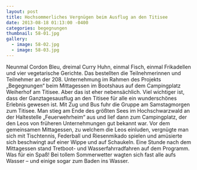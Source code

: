 ```yaml
---
layout: post
title: Hochsommerliches Vergnügen beim Ausflug an den Titisee
date: 2013-08-18 01:13:00 -0400
categories: begegnungen
thumbnail: 58-01.jpg
gallery:
  - image: 58-02.jpg
  - image: 58-03.jpg
---
```

Neunmal Cordon Bleu, dreimal Curry Huhn, einmal Fisch, einmal Frikadellen und vier vegetarische Gerichte. Das bestellten die Teilnehmerinnen und Teilnehmer an der 208. Unternehmung im Rahmen des Projekts „Begegnungen“ beim Mittagessen im Bootshaus auf dem Campingplatz Weiherhof am Titisee. Aber das ist eher nebensächlich. Viel wichtiger ist, dass der Ganztagesausflug an den Titisee für alle ein wunderschönes Erlebnis gewesen ist. Mit Zug und Bus fuhr die Gruppe am Samstagmorgen zum Titisee. Man stieg am Ende des größten Sees im Hochschwarzwald an der Haltestelle „Feuerwehrheim“ aus und lief dann zum Campingplatz, der den Leos von früheren Unternehmungen gut bekannt war. Vor dem gemeinsamen Mittagessen, zu welchem die Leos einluden, vergnügte man sich mit Tischtennis, Federball und Riesenmikado spielen und amüsierte sich beschwingt auf einer Wippe und auf Schaukeln.
Eine Stunde nach dem Mittagessen stand Tretboot- und Wasserfahrradfahren auf dem Programm. Was für ein Spaß! Bei tollem Sommerwetter wagten sich fast alle aufs Wasser – und einige sogar zum Baden ins Wasser.